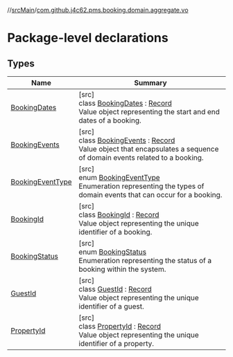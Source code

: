 //[srcMain](../../index.md)/[com.github.j4c62.pms.booking.domain.aggregate.vo](index.md)

# Package-level declarations

## Types

| Name                                             | Summary                                                                                                                                                                                                                  |
|--------------------------------------------------|--------------------------------------------------------------------------------------------------------------------------------------------------------------------------------------------------------------------------|
| [BookingDates](-booking-dates/index.md)          | [src]<br>class [BookingDates](-booking-dates/index.md) : [Record](https://docs.oracle.com/javase/8/docs/api/java/lang/Record.html)<br>Value object representing the start and end dates of a booking.                    |
| [BookingEvents](-booking-events/index.md)        | [src]<br>class [BookingEvents](-booking-events/index.md) : [Record](https://docs.oracle.com/javase/8/docs/api/java/lang/Record.html)<br>Value object that encapsulates a sequence of domain events related to a booking. |
| [BookingEventType](-booking-event-type/index.md) | [src]<br>enum [BookingEventType](-booking-event-type/index.md)<br>Enumeration representing the types of domain events that can occur for a booking.                                                                      |
| [BookingId](-booking-id/index.md)                | [src]<br>class [BookingId](-booking-id/index.md) : [Record](https://docs.oracle.com/javase/8/docs/api/java/lang/Record.html)<br>Value object representing the unique identifier of a booking.                            |
| [BookingStatus](-booking-status/index.md)        | [src]<br>enum [BookingStatus](-booking-status/index.md)<br>Enumeration representing the status of a booking within the system.                                                                                           |
| [GuestId](-guest-id/index.md)                    | [src]<br>class [GuestId](-guest-id/index.md) : [Record](https://docs.oracle.com/javase/8/docs/api/java/lang/Record.html)<br>Value object representing the unique identifier of a guest.                                  |
| [PropertyId](-property-id/index.md)              | [src]<br>class [PropertyId](-property-id/index.md) : [Record](https://docs.oracle.com/javase/8/docs/api/java/lang/Record.html)<br>Value object representing the unique identifier of a property.                         |